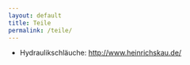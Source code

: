 ```yaml
---
layout: default
title: Teile
permalink: /teile/
---
```


- Hydraulikschläuche: http://www.heinrichskau.de/
